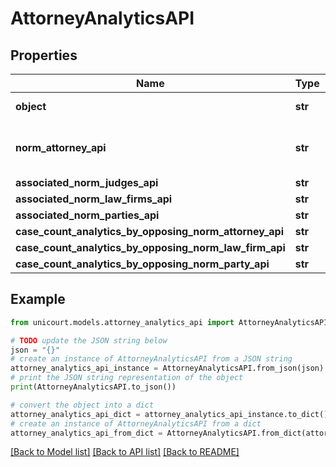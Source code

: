 # AttorneyAnalyticsAPI


## Properties

Name | Type | Description | Notes
------------ | ------------- | ------------- | -------------
**object** | **str** |  | [default to 'AttorneyAnalyticsAPI']
**norm_attorney_api** | **str** | Link to Details for the Attorney. | 
**associated_norm_judges_api** | **str** |  | 
**associated_norm_law_firms_api** | **str** |  | 
**associated_norm_parties_api** | **str** |  | 
**case_count_analytics_by_opposing_norm_attorney_api** | **str** |  | 
**case_count_analytics_by_opposing_norm_law_firm_api** | **str** |  | 
**case_count_analytics_by_opposing_norm_party_api** | **str** |  | 

## Example

```python
from unicourt.models.attorney_analytics_api import AttorneyAnalyticsAPI

# TODO update the JSON string below
json = "{}"
# create an instance of AttorneyAnalyticsAPI from a JSON string
attorney_analytics_api_instance = AttorneyAnalyticsAPI.from_json(json)
# print the JSON string representation of the object
print(AttorneyAnalyticsAPI.to_json())

# convert the object into a dict
attorney_analytics_api_dict = attorney_analytics_api_instance.to_dict()
# create an instance of AttorneyAnalyticsAPI from a dict
attorney_analytics_api_from_dict = AttorneyAnalyticsAPI.from_dict(attorney_analytics_api_dict)
```
[[Back to Model list]](../README.md#documentation-for-models) [[Back to API list]](../README.md#documentation-for-api-endpoints) [[Back to README]](../README.md)


